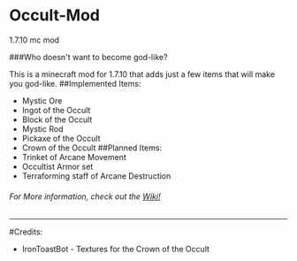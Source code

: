 # Occult-Mod
1.7.10 mc mod

###Who doesn't want to become god-like?

This is a minecraft mod for 1.7.10 that adds just a few items that will make you god-like.
##Implemented Items:
* Mystic Ore
* Ingot of the Occult
* Block of the Occult
* Mystic Rod
* Pickaxe of the Occult
* Crown of the Occult
##Planned Items:
* Trinket of Arcane Movement
* Occultist Armor set
* Terraforming staff of Arcane Destruction

###### For More information, check out the [Wiki!](https://github.com/vikingiwan/Occult-Mod/wiki)
---

#Credits:
* IronToastBot - Textures for the Crown of the Occult
